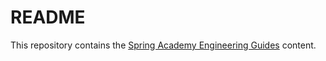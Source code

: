 # README

This repository contains the [Spring Academy Engineering Guides](https://spring.academy/guides) content.
